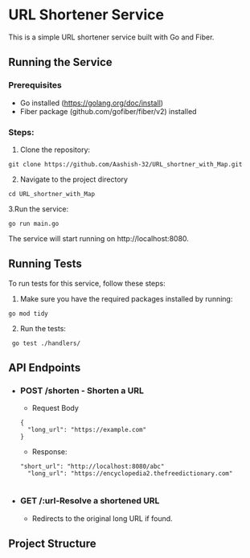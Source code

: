 # URL Shortener Service
This is a simple URL shortener service built with Go and Fiber.
## Running the Service
### Prerequisites
- Go installed (https://golang.org/doc/install)
- Fiber package (github.com/gofiber/fiber/v2) installed

### Steps:
1. Clone the repository:
```
git clone https://github.com/Aashish-32/URL_shortner_with_Map.git
```
2. Navigate to the project directory
```
cd URL_shortner_with_Map
```
3.Run the service:
```
go run main.go
```
The service will start running on http://localhost:8080.

## Running Tests
To run tests for this service, follow these steps:

1. Make sure you have the required packages installed by running:
```
go mod tidy
```
2. Run the tests:
```
 go test ./handlers/
```

## API Endpoints
- ### POST /shorten - Shorten a URL
  - Request Body
  ```
  {
    "long_url": "https://example.com"
  }
  ```
  - Response:
  ```
  "short_url": "http://localhost:8080/abc"
    "long_url": "https://encyclopedia2.thefreedictionary.com"
  
  
  ```

- ### GET /:url-Resolve a shortened URL
  - Redirects to the original long URL if found.




## Project Structure


